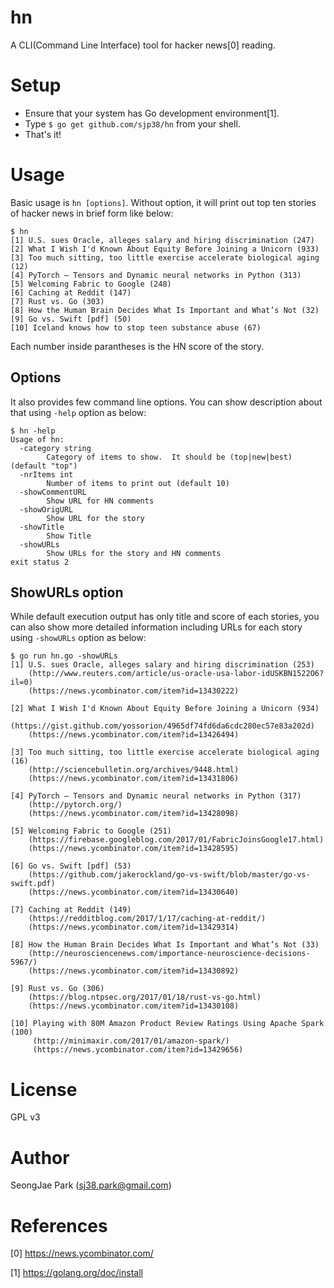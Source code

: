 hn
==

A CLI(Command Line Interface) tool for hacker news[0] reading.


Setup
=====

- Ensure that your system has Go development environment[1].
- Type `$ go get github.com/sjp38/hn` from your shell.
- That's it!


Usage
=====

Basic usage is `hn [options]`.  Without option, it will print out top ten
stories of hacker news in brief form like below:
```
$ hn
[1] U.S. sues Oracle, alleges salary and hiring discrimination (247)
[2] What I Wish I'd Known About Equity Before Joining a Unicorn (933)
[3] Too much sitting, too little exercise accelerate biological aging (12)
[4] PyTorch – Tensors and Dynamic neural networks in Python (313)
[5] Welcoming Fabric to Google (248)
[6] Caching at Reddit (147)
[7] Rust vs. Go (303)
[8] How the Human Brain Decides What Is Important and What’s Not (32)
[9] Go vs. Swift [pdf] (50)
[10] Iceland knows how to stop teen substance abuse (67)
```

Each number inside parantheses is the HN score of the story.


Options
-------

It also provides few command line options.  You can show description about that
using `-help` option as below:
```
$ hn -help
Usage of hn:
  -category string
        Category of items to show.  It should be (top|new|best) (default "top")
  -nrItems int
        Number of items to print out (default 10)
  -showCommentURL
        Show URL for HN comments
  -showOrigURL
        Show URL for the story
  -showTitle
        Show Title
  -showURLs
        Show URLs for the story and HN comments
exit status 2
```


ShowURLs option
---------------

While default execution output has only title and score of each stories, you
can also show more detailed information including URLs for each story using
`-showURLs` option as below:
```
$ go run hn.go -showURLs
[1] U.S. sues Oracle, alleges salary and hiring discrimination (253)
    (http://www.reuters.com/article/us-oracle-usa-labor-idUSKBN1522O6?il=0)
    (https://news.ycombinator.com/item?id=13430222)

[2] What I Wish I'd Known About Equity Before Joining a Unicorn (934)
    (https://gist.github.com/yossorion/4965df74fd6da6cdc280ec57e83a202d)
    (https://news.ycombinator.com/item?id=13426494)

[3] Too much sitting, too little exercise accelerate biological aging (16)
    (http://sciencebulletin.org/archives/9448.html)
    (https://news.ycombinator.com/item?id=13431806)

[4] PyTorch – Tensors and Dynamic neural networks in Python (317)
    (http://pytorch.org/)
    (https://news.ycombinator.com/item?id=13428098)

[5] Welcoming Fabric to Google (251)
    (https://firebase.googleblog.com/2017/01/FabricJoinsGoogle17.html)
    (https://news.ycombinator.com/item?id=13428595)

[6] Go vs. Swift [pdf] (53)
    (https://github.com/jakerockland/go-vs-swift/blob/master/go-vs-swift.pdf)
    (https://news.ycombinator.com/item?id=13430640)

[7] Caching at Reddit (149)
    (https://redditblog.com/2017/1/17/caching-at-reddit/)
    (https://news.ycombinator.com/item?id=13429314)

[8] How the Human Brain Decides What Is Important and What’s Not (33)
    (http://neurosciencenews.com/importance-neuroscience-decisions-5967/)
    (https://news.ycombinator.com/item?id=13430892)

[9] Rust vs. Go (306)
    (https://blog.ntpsec.org/2017/01/18/rust-vs-go.html)
    (https://news.ycombinator.com/item?id=13430108)

[10] Playing with 80M Amazon Product Review Ratings Using Apache Spark (100)
     (http://minimaxir.com/2017/01/amazon-spark/)
     (https://news.ycombinator.com/item?id=13429656)

```


License
=======

GPL v3


Author
======

SeongJae Park (sj38.park@gmail.com)


References
==========

[0] https://news.ycombinator.com/

[1] https://golang.org/doc/install
